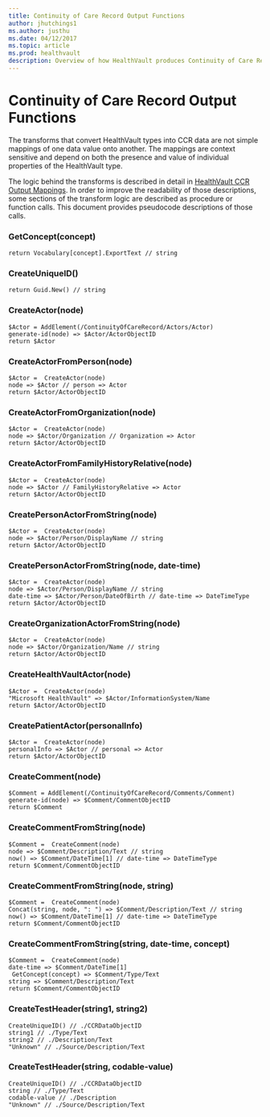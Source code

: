 ```yaml
---
title: Continuity of Care Record Output Functions
author: jhutchings1
ms.author: justhu
ms.date: 04/12/2017
ms.topic: article
ms.prod: healthvault
description: Overview of how HealthVault produces Continuity of Care Records from HealthVault data. 
---
```



Continuity of Care Record Output Functions
====================

The transforms that convert HealthVault types into CCR data are not simple mappings of one data value onto another. The mappings are context sensitive and depend on both the presence and value of individual properties of the HealthVault type.

The logic behind the transforms is described in detail in [HealthVault CCR Output Mappings](ccr-output-mappings). In order to improve the readability of those descriptions, some sections of the transform logic are described as procedure or function calls. This document provides pseudocode descriptions of those calls.

### GetConcept(concept)

```pseudocode
return Vocabulary[concept].ExportText // string
```

### CreateUniqueID()

```pseudocode
return Guid.New() // string
```

### CreateActor(node)

```pseudocode
$Actor = AddElement(/ContinuityOfCareRecord/Actors/Actor) 
generate-id(node) => $Actor/ActorObjectID 
return $Actor 
```

### CreateActorFromPerson(node)

```pseudocode
$Actor =  CreateActor(node) 
node => $Actor // person => Actor 
return $Actor/ActorObjectID 
```

### CreateActorFromOrganization(node)

```pseudocode
$Actor =  CreateActor(node) 
node => $Actor/Organization // Organization => Actor 
return $Actor/ActorObjectID     
```

### CreateActorFromFamilyHistoryRelative(node)

```pseudocode
$Actor =  CreateActor(node) 
node => $Actor // FamilyHistoryRelative => Actor 
return $Actor/ActorObjectID 
```

### CreatePersonActorFromString(node)

```pseudocode
$Actor =  CreateActor(node) 
node => $Actor/Person/DisplayName // string 
return $Actor/ActorObjectID 
```

### CreatePersonActorFromString(node, date-time)

```pseudocode
$Actor =  CreateActor(node) 
node => $Actor/Person/DisplayName // string 
date-time => $Actor/Person/DateOfBirth // date-time => DateTimeType 
return $Actor/ActorObjectID     
```

### CreateOrganizationActorFromString(node)

```pseudocode
$Actor =  CreateActor(node) 
node => $Actor/Organization/Name // string 
return $Actor/ActorObjectID     
```

### CreateHealthVaultActor(node)

```pseudocode
$Actor =  CreateActor(node) 
"Microsoft HealthVault" => $Actor/InformationSystem/Name 
return $Actor/ActorObjectID     
```

### CreatePatientActor(personalInfo)

```pseudocode
$Actor =  CreateActor(node) 
personalInfo => $Actor // personal => Actor 
return $Actor/ActorObjectID     
```

### CreateComment(node)

```pseudocode
$Comment = AddElement(/ContinuityOfCareRecord/Comments/Comment) 
generate-id(node) => $Comment/CommentObjectID 
return $Comment     
```

### CreateCommentFromString(node)

```pseudocode
$Comment =  CreateComment(node) 
node => $Comment/Description/Text // string 
now() => $Comment/DateTime[1] // date-time => DateTimeType 
return $Comment/CommentObjectID     
```

### CreateCommentFromString(node, string)

```pseudocode
$Comment =  CreateComment(node) 
Concat(string, node, ": ") => $Comment/Description/Text // string 
now() => $Comment/DateTime[1] // date-time => DateTimeType 
return $Comment/CommentObjectID     
```

### CreateCommentFromString(string, date-time, concept)

```pseudocode
$Comment =  CreateComment(node) 
date-time => $Comment/DateTime[1] 
 GetConcept(concept) => $Comment/Type/Text 
string => $Comment/Description/Text 
return $Comment/CommentObjectID     
```

### CreateTestHeader(string1, string2)

```pseudocode
CreateUniqueID() // ./CCRDataObjectID 
string1 // ./Type/Text 
string2 // ./Description/Text 
"Unknown" // ./Source/Description/Text  
```

### CreateTestHeader(string, codable-value)

```pseudocode
CreateUniqueID() // ./CCRDataObjectID 
string // ./Type/Text 
codable-value // ./Description 
"Unknown" // ./Source/Description/Text  
```
